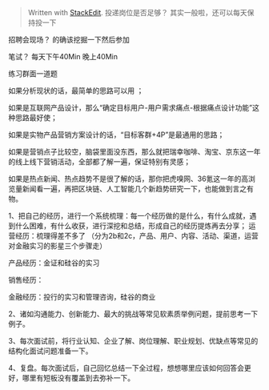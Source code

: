 


> Written with [StackEdit](https://stackedit.io/).
> 投递岗位是否足够？
> 其实一般啦，还可以每天保持投一下

招聘会现场？
的确该挖掘一下然后参加

笔试？
每天下午40Min
晚上40Min

  练习群面一道题

如果分析现状的话，最简单的思路可以用  ；

如果是互联网产品设计，那么“确定目标用户-用户需求痛点-根据痛点设计功能”这种思路最好使；

如果是实物产品营销方案设计的话，“目标客群+4P”是最通用的思路；

如果是营销点子比较空，脑袋里面没东西，那么就把瑞幸咖啡、淘宝、京东这一年的线上线下营销活动，全部都了解一遍，保证特别有灵感；

如果是热点新闻、热点趋势不是很了解的话，那你把虎嗅网、36氪这一年的高浏览量新闻看一遍，再把区块链、人工智能几个新趋势研究一下，也能做到言之有物。

1、把自己的经历，进行一个系统梳理：每一个经历做的是什么，有什么成就，遇到什么困难，有什么收获，进行深挖和总结，形成自己的经历提炼再去分享；
运营经历：梳理得差不多了
（分为2b和2c，产品、用户、内容、活动、渠道，运营对金融实习的影星三个步骤走）

产品经历：金证和硅谷的实习

销售经历：


金融经历：投行的实习和管理咨询，硅谷的商业

2、诸如沟通能力、创新能力、最大的挑战等常见软素质举例问题，提前思考一下例子。

3、每次面试前，将行业认知、企业了解、岗位理解、职业规划、优缺点等常见的结构化面试问题准备一下。

4、复盘。每次面试后，自己回忆总结一下全过程，想想哪里应该如何回答会更好，哪里有短板没有覆盖到去弥补一下。
<!--stackedit_data:
eyJoaXN0b3J5IjpbMTg2NDI1Mjc0MCw5MTkyNzc1MzEsLTEwMj
kyMDUwNTJdfQ==
-->